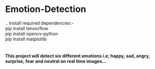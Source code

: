 # Emotion-Detection
.. Install required dependencies:-
<br>
pip install tensorflow
<br>
pip install opencv-python
<br>
pip install matplotlib
<br>
<br>
<h4> This project will detect six different emotions i.e; happy, sad, angry, surprise, fear and neutral on real time images...</h2>
